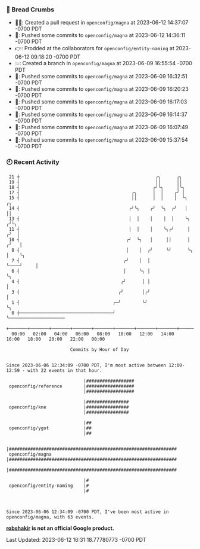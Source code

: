 ### 🍞 Bread Crumbs

 * ✍🏼: Created a pull request in `openconfig/magna` at 2023-06-12 14:37:07 -0700 PDT
 * 🚢: Pushed some commits to `openconfig/magna` at 2023-06-12 14:36:11 -0700 PDT
 * 👉: Prodded at the collaborators for `openconfig/entity-naming` at 2023-06-12 09:18:20 -0700 PDT
 * 💥: Created a branch in `openconfig/magna` at 2023-06-09 16:55:54 -0700 PDT
 * 🚢: Pushed some commits to `openconfig/magna` at 2023-06-09 16:32:51 -0700 PDT
 * 🚢: Pushed some commits to `openconfig/magna` at 2023-06-09 16:20:23 -0700 PDT
 * 🚢: Pushed some commits to `openconfig/magna` at 2023-06-09 16:17:03 -0700 PDT
 * 🚢: Pushed some commits to `openconfig/magna` at 2023-06-09 16:14:37 -0700 PDT
 * 🚢: Pushed some commits to `openconfig/magna` at 2023-06-09 16:07:49 -0700 PDT
 * 🚢: Pushed some commits to `openconfig/magna` at 2023-06-09 15:37:54 -0700 PDT

### 🕘 Recent Activity
```
 21 ┼                                                   ╭╮      ╭╮
 19 ┤                                                   ││      ││
 18 ┤                                                  ╭╯╰╮     │╰╮
 17 ┤                                          ╭╮      │  │    ╭╯ │
 15 ┤                                          ││      │  │    │  ╰╮         ╭╮
 14 ┤                                         ╭╯╰╮    ╭╯  ╰╮  ╭╯   │         ││
 13 ┤                                         │  │    │    │  │    ╰╮       ╭╯╰╮
 11 ┤                                         │  │    │    ╰╮╭╯     │      ╭╯  │
 10 ┤                                        ╭╯  ╰╮   │     ││      │     ╭╯   │
  8 ┤                                        │    │  ╭╯     ╰╯      ╰╮    │    ╰╮
  7 ┤                                       ╭╯    │  │               ╰────╯     │
  6 ┤                                       │     ╰╮ │                          ╰╮
  4 ┤                                      ╭╯      │ │                           │
  3 ┤                                     ╭╯       │╭╯                           │
  1 ┤                                   ╭─╯        ╰╯                            ╰╮
  0 ┼───────────────────────────────────╯                                         ╰─────────────────────
    +───────+───────+───────+───────+───────+───────+───────+───────+───────+───────+───────+───────+────
  00:00   02:00   04:00   06:00   08:00   10:00   12:00   14:00   16:00   18:00   20:00   22:00   00:00   

						Commits by Hour of Day


Since 2023-06-06 12:34:09 -0700 PDT, I'm most active between 12:00-12:59 - with 22 events in that hour.

```



```
                             |##################
 openconfig/reference        |##################
                             |##################

                             |################
 openconfig/kne              |################
                             |################

                             |##
 openconfig/ygot             |##
                             |##

                             |###############################################################
 openconfig/magna            |###############################################################
                             |###############################################################

                             |#
 openconfig/entity-naming    |#
                             |#



Since 2023-06-06 12:34:09 -0700 PDT, I've been most active in openconfig/magna, with 63 events.

```
**[robshakir](mailto:robjs@google.com) is not an official Google product.**  


Last Updated: 2023-06-12 16:31:18.77780773 -0700 PDT
